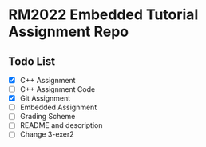# RM2022 Embedded Tutorial Assignment Repo

## Todo List

- [x] C++ Assignment
- [ ] C++ Assignment Code
- [x] Git Assignment
- [ ] Embedded Assignment
- [ ] Grading Scheme
- [ ] README and description
- [ ] Change 3-exer2
